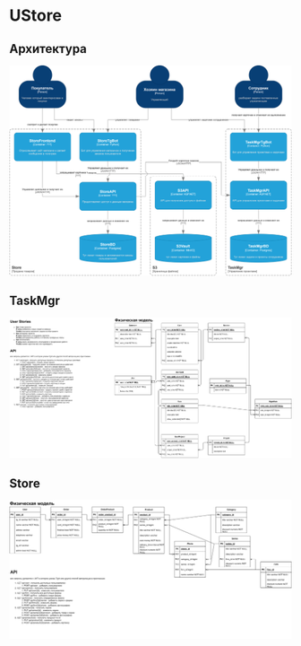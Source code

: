 # UStore
## Архитектура
![UStore](docs/UStore-architect.drawio.png)
## TaskMgr
![TaskMgr](docs/UStore-TaskMgr.drawio.png)
## Store
![Store](docs/UStore-Store.drawio.png)
